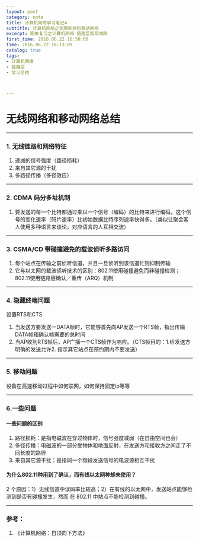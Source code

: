 ```yaml
---
layout: post
category: note
title: 计算机网络学习笔记4
subtitle: 计算机网络之无限网络和移动网络
excerpt: 期末复习之计算机网络 链路层和局域网
first_time: 2016.06.22 16:50:00
time: 2016.06.22 18:13:09
catalog: true
tags:
- 计算机网络
- 链路层
- 学习总结



---
```


# 无线网络和移动网络总结

---

### 1. 无线链路和网络特征
1. 递减的信号强度（路径损耗）
2. 来自其它源的干扰
3. 多路径传播（多径效应）

----

### 2. CDMA 码分多址机制
1. 要发送的每一个比特都通过乘以一个信号（编码）的比特来进行编码，这个信号的变化速率（码片速率）比初始数据比特序列速率快得多。（类似让聚会客人使用多种语言来谈论，对应语言的人互相交流）


----

### 3. CSMA/CD 带碰撞避免的载波侦听多路访问

1. 每个站点在传输之前侦听信道，并且一旦侦听到该信道忙则抑制传输
2. 它与以太网的载波侦听技术的区别：802.11使用碰撞避免而非碰撞检测；802.11使用链路层确认／重传（ARQ）机制


-----

### 4. 隐藏终端问题
设置RTS和CTS
1. 当发送方要发送一DATA帧时，它能够首先向AP发送一个RTS帧，指出传输DATA帧和确认帧需要的总时间
2. 当AP收到RTS帧后，AP广播一个CTS帧作为响应。（CTS帧目的：1.给发送方明确的发送允许2. 指示其它站点在预约期内不要发送）

-----

### 5. 移动问题
设备在高速移动过程中如何联网，如何保持固定ip等等

----

### 6.一些问题
#### 一些问题的区别
1. 路径损耗：是指电磁波在穿过物体时，信号强度减弱（在自由空间也会）
2. 多径传播：电磁波的一部分受物体和地面反射，在发送方和接收方之间走了不同长度的路径
3. 来自其它源干扰：是指同一个频段发送信号的电波源相互干扰

#### 为什么802.11种用到了确认，而有线以太网种却未使用？
2 个原因：1）无线信道中误码率比较高；2）在有线的以太网中，发送站点能够检测到是否有碰撞发生，然而 在 802.11 中站点不能检测到碰撞。

---

###  参考：
1. 《计算机网络：自顶向下方法》 